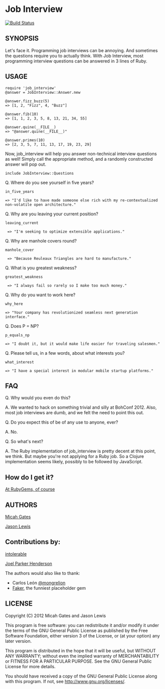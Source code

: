 # Job Interview

[![Build Status](https://secure.travis-ci.org/ruby-jokes/job_interview.png?branch=master)](http://travis-ci.org/ruby-jokes/job_interview)

## SYNOPSIS

Let's face it. Programming job interviews can be annoying. And sometimes the questions require you to actually think. With Job Interview, most programming interview questions can be answered in 3 lines of Ruby.

## USAGE

    require 'job_interview'
    @answer = JobInterview::Answer.new

    @answer.fizz_buzz(5)
    => [1, 2, "Fizz", 4, "Buzz"]

    @answer.fib(10)
    => [1, 1, 2, 3, 5, 8, 13, 21, 34, 55]

    @answer.quine(__FILE__)
    => "@answer.quine(__FILE__)"

    @answer.primes(10)
    => [2, 3, 5, 7, 11, 13, 17, 19, 23, 29]

Now, job_interview will help you answer non-technical interview questions as well! Simply call the appropriate method, and a randomly constructed answer will pop out.

    include JobInterview::Questions

Q. Where do you see yourself in five years?

    in_five_years

    => "I'd like to have made someone else rich with my re-contextualized non-volatile open architecture."

Q. Why are you leaving your current position?

    leaving_current

     => "I'm seeking to optimize extensible applications."

Q.  Why are manhole covers round?

    manhole_cover

     => "Because Reuleaux Triangles are hard to manufacture."

Q.  What is you greatest weakness?

    greatest_weakness

     => "I always fail so rarely so I make too much money."

Q. Why do you want to work here?

    why_here

    => "Your company has revolutionized seamless next generation interface."

Q. Does P = NP?

    p_equals_np

    => "I doubt it, but it would make life easier for traveling salesmen."

Q. Please tell us, in a few words, about what interests you?

    what_interest

    => "I have a special interest in modular mobile startup platforms."

## FAQ

  Q. Why would you even do this?

  A. We wanted to hack on something trivial and silly at BohConf 2012. Also, most job interviews are dumb, and we felt the need to point this out.

  Q. Do you expect this of be of any use to anyone, ever?

  A. No.

  Q. So what's next?

  A. The Ruby implementation of job_interview is pretty decent at this point, we think. But maybe you're not applying for a Ruby job. So a Clojure implementation seems likely, possibly to be followed by JavaScript.

## How do I get it?

[At RubyGems, of course](http://rubygems.org/gems/job_interview)

## AUTHORS

[Micah Gates](https://github.com/mgates)

[Jason Lewis](https://github.com/canweriotnow)

## Contributions by:

[intolerable](https://github.com/intolerable)

[Joel Parker Henderson](https://github.com/joelparkerhenderson)

The authors would also like to thank:

- Carlos León [@mongrelion](https://twitter.com/mongrelion)
- [Faker](http://faker.rubyforge.org/), the funniest placeholder gem

## LICENSE


Copyright (C) 2012 Micah Gates and Jason Lewis

This program is free software: you can redistribute it and/or modify
it under the terms of the GNU General Public License as published by
the Free Software Foundation, either version 3 of the License, or
(at your option) any later version.

This program is distributed in the hope that it will be useful,
but WITHOUT ANY WARRANTY; without even the implied warranty of
MERCHANTABILITY or FITNESS FOR A PARTICULAR PURPOSE.  See the
GNU General Public License for more details.

You should have received a copy of the GNU General Public License
along with this program.  If not, see <http://www.gnu.org/licenses/>.

